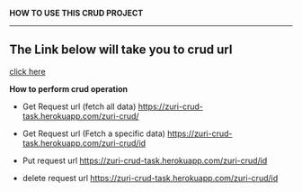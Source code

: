 __HOW TO USE THIS CRUD PROJECT__
___

## The Link below will take you to crud url
[click here](https://zuri-crud-task.herokuapp.com/zuri-crud)

**How to perform crud operation**

* Get Request url (fetch all data)
https://zuri-crud-task.herokuapp.com/zuri-crud/

* Get Request url (Fetch a specific data)
https://zuri-crud-task.herokuapp.com/zuri-crud/id

* Put request url 
https://zuri-crud-task.herokuapp.com/zuri-crud/id

* delete request url 
https://zuri-crud-task.herokuapp.com/zuri-crud/id




